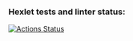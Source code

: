 ### Hexlet tests and linter status:
[![Actions Status](https://github.com/ntk-andr/php-project-lvl1/workflows/hexlet-check/badge.svg)](https://github.com/ntk-andr/php-project-lvl1/actions)